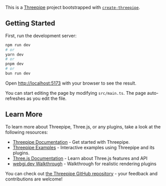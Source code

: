 This is a [Threepipe](https://threepipe.org/) project bootstrapped with [`create-threepipe`](https://github.com/repalash/create-threepipe).

## Getting Started

First, run the development server:

```bash
npm run dev
# or
yarn dev
# or
pnpm dev
# or
bun run dev
```

Open [http://localhost:5173](http://localhost:5173) with your browser to see the result.

You can start editing the page by modifying `src/main.ts`. The page auto-refreshes as you edit the file.

## Learn More

To learn more about Threepipe, Three.js, or any plugins, take a look at the following resources:

- [Threepipe Documentation](https://threepipe.org/guide/getting-started.html) - Get started with Threepipe.
- [Threepipe Examples](https://threepipe.org/examples/) - Interactive examples using Threepipe and its plugins.
- [Three.js Documentation](https://threejs.org/docs/) - Learn about Three.js features and API
- [webgi.dev Walkthrough](https://webgi.dev/) - Walkthrough for realistic rendering plugins

You can check out [the Threepipe GitHub repository](https://github.com/repalash/threepipe/) - your feedback and contributions are welcome!
